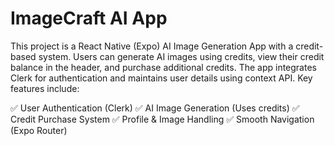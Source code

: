 # ImageCraft AI App
This project is a React Native (Expo) AI Image Generation App with a credit-based system. Users can generate AI images using credits, view their credit balance in the header, and purchase additional credits. The app integrates Clerk for authentication and maintains user details using context API. 
Key features include:

✅ User Authentication (Clerk)
✅ AI Image Generation (Uses credits)
✅ Credit Purchase System
✅ Profile & Image Handling
✅ Smooth Navigation (Expo Router)
